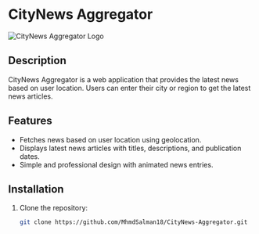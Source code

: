 # CityNews Aggregator

![CityNews Aggregator Logo](images/logo.png)

## Description
CityNews Aggregator is a web application that provides the latest news based on user location. Users can enter their city or region to get the latest news articles.

## Features
- Fetches news based on user location using geolocation.
- Displays latest news articles with titles, descriptions, and publication dates.
- Simple and professional design with animated news entries.

## Installation

1. Clone the repository:
   ```bash
   git clone https://github.com/MhmdSalman18/CityNews-Aggregator.git
